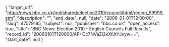 {
  "target_url": "http://news.bbc.co.uk/nol/shared/election2010/council/html/region_99999.stm", 
  "description": "", 
  "end_date": null, 
  "date": "2006-01-01T12:00:00", 
  "slug": 47579185, 
  "subject": null, 
  "publisher": "bbc.co.uk", 
  "open_access": true, 
  "title": "BBC News: Election 2010 - English Councils Full Results", 
  "record_id": "20060101T120000/AP+Cc7NVaZi2kXfJtYJvyw==", 
  "start_date": null
}

